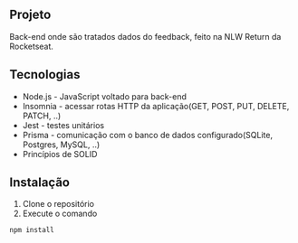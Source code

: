 ## Projeto
Back-end onde são tratados dados do feedback, feito na NLW Return da Rocketseat.

## Tecnologias
- Node.js - JavaScript voltado para back-end
- Insomnia - acessar rotas HTTP da aplicação(GET, POST, PUT, DELETE, PATCH, ..)
- Jest - testes unitários
- Prisma - comunicação com o banco de dados configurado(SQLite, Postgres, MySQL, ..)
- Princípios de SOLID

## Instalação
1. Clone o repositório
2. Execute o comando 
```js
npm install
```